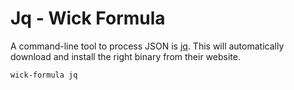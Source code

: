 Jq - Wick Formula
=================

A command-line tool to process JSON is [jq].  This will automatically download and install the right binary from their website.

    wick-formula jq


[jq]: http://stedolan.github.io/jq/
